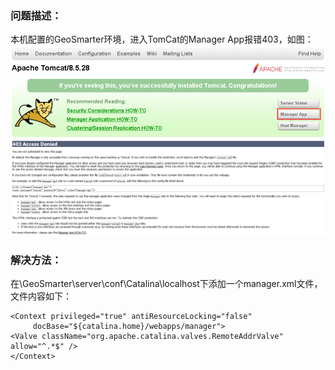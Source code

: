 ### 问题描述： ###

本机配置的GeoSmarter环境，进入TomCat的Manager App报错403，如图：
![](picture/GeoSmarter1_1.png)
![](picture/GeoSmarter1_2.png) 


### 解决方法： ###
在\GeoSmarter\server\conf\Catalina\localhost下添加一个manager.xml文件，文件内容如下：  

    <Context privileged="true" antiResourceLocking="false"   
         docBase="${catalina.home}/webapps/manager">  
    <Valve className="org.apache.catalina.valves.RemoteAddrValve" allow="^.*$" />  
    </Context>









